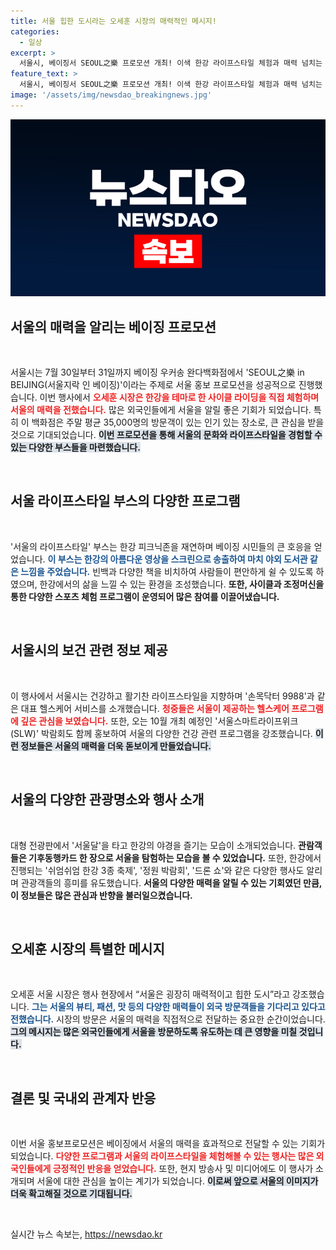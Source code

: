 ```yaml
---
title: 서울 힙한 도시라는 오세훈 시장의 매력적인 메시지!
categories:
  - 일상
excerpt: >
  서울시, 베이징서 SEOUL之樂 프로모션 개최! 이색 한강 라이프스타일 체험과 매력 넘치는 서울의 맛을 만끽하세요. 오세훈 시장, 서울은 힙한 도시! 클릭하고 더 알아보세요!
feature_text: >
  서울시, 베이징서 SEOUL之樂 프로모션 개최! 이색 한강 라이프스타일 체험과 매력 넘치는 서울의 맛을 만끽하세요. 오세훈 시장, 서울은 힙한 도시! 클릭하고 더 알아보세요!
image: '/assets/img/newsdao_breakingnews.jpg'
---
```


<p><img src="/assets/img/newsdao_breakingnews.jpg" alt="ranknews 속보" /></p>

<h2 data-ke-size="size26">서울의 매력을 알리는 베이징 프로모션</h2>

<p data-ke-size="size16">&nbsp;</p>

<p>서울시는 7월 30일부터 31일까지 베이징 우커송 완다백화점에서 'SEOUL之樂 in BEIJING(서울지락 인 베이징)'이라는 주제로 서울 홍보 프로모션을 성공적으로 진행했습니다. 이번 행사에서 <b><span style="color: #ee2323;">오세훈 시장은 한강을 테마로 한 사이클 라이딩을 직접 체험하며 서울의 매력을 전했습니다.</span></b> 많은 외국인들에게 서울을 알릴 좋은 기회가 되었습니다. 특히 이 백화점은 주말 평균 35,000명의 방문객이 있는 인기 있는 장소로, 큰 관심을 받을 것으로 기대되었습니다. <b><span style="background-color: #21538527;">이번 프로모션을 통해 서울의 문화와 라이프스타일을 경험할 수 있는 다양한 부스들을 마련했습니다.</span></b> </p>

<p data-ke-size="size16">&nbsp;</p>

<h2 data-ke-size="size26">서울 라이프스타일 부스의 다양한 프로그램</h2>

<p data-ke-size="size16">&nbsp;</p>

<p>'서울의 라이프스타일' 부스는 한강 피크닉존을 재연하며 베이징 시민들의 큰 호응을 얻었습니다. <b><span style="color: #1a5490;">이 부스는 한강의 아름다운 영상을 스크린으로 송출하여 마치 야외 도서관 같은 느낌을 주었습니다.</span></b> 빈백과 다양한 책을 비치하여 사람들이 편안하게 쉴 수 있도록 하였으며, 한강에서의 삶을 느낄 수 있는 환경을 조성했습니다. <b><span style="ee2323;">또한, 사이클과 조정머신을 통한 다양한 스포츠 체험 프로그램이 운영되어 많은 참여를 이끌어냈습니다.</span></b> </p>

<p data-ke-size="size16">&nbsp;</p>

<h2 data-ke-size="size26">서울시의 보건 관련 정보 제공</h2>

<p data-ke-size="size16">&nbsp;</p>

<p>이 행사에서 서울시는 건강하고 활기찬 라이프스타일을 지향하며 '손목닥터 9988'과 같은 대표 헬스케어 서비스를 소개했습니다. <b><span style="color: #ee2323;">청중들은 서울이 제공하는 헬스케어 프로그램에 깊은 관심을 보였습니다.</span></b> 또한, 오는 10월 개최 예정인 '서울스마트라이프위크(SLW)' 박람회도 함께 홍보하여 서울의 다양한 건강 관련 프로그램을 강조했습니다. <b><span style="background-color: #21538527;">이런 정보들은 서울의 매력을 더욱 돋보이게 만들었습니다.</span></b></p>

<p data-ke-size="size16">&nbsp;</p>

<h2 data-ke-size="size26">서울의 다양한 관광명소와 행사 소개</h2>

<p data-ke-size="size16">&nbsp;</p>

<p>대형 전광판에서 '서울달'을 타고 한강의 야경을 즐기는 모습이 소개되었습니다. <b><span style="1a5490;">관람객들은 기후동행카드 한 장으로 서울을 탐험하는 모습을 볼 수 있었습니다.</span></b> 또한, 한강에서 진행되는 '쉬엄쉬엄 한강 3종 축제', '정원 박람회', '드론 쇼'와 같은 다양한 행사도 알리며 관광객들의 흥미를 유도했습니다. <b><span style="ee2323;">서울의 다양한 매력을 알릴 수 있는 기회였던 만큼, 이 정보들은 많은 관심과 반향을 불러일으켰습니다.</span></b> </p>

<p data-ke-size="size16">&nbsp;</p>

<h2 data-ke-size="size26">오세훈 시장의 특별한 메시지</h2>

<p data-ke-size="size16">&nbsp;</p>

<p>오세훈 서울 시장은 행사 현장에서 “서울은 굉장히 매력적이고 힙한 도시”라고 강조했습니다. <b><span style="color: #1a5490;">그는 서울의 뷰티, 패션, 맛 등의 다양한 매력들이 외국 방문객들을 기다리고 있다고 전했습니다.</span></b> 시장의 방문은 서울의 매력을 직접적으로 전달하는 중요한 순간이었습니다. <b><span style="background-color: #21538527;">그의 메시지는 많은 외국인들에게 서울을 방문하도록 유도하는 데 큰 영향을 미칠 것입니다.</span></b> </p>

<p data-ke-size="size16">&nbsp;</p>

<h2 data-ke-size="size26">결론 및 국내외 관계자 반응</h2>

<p data-ke-size="size16">&nbsp;</p>

<p>이번 서울 홍보프로모션은 베이징에서 서울의 매력을 효과적으로 전달할 수 있는 기회가 되었습니다. <b><span style="color: #ee2323;">다양한 프로그램과 서울의 라이프스타일을 체험해볼 수 있는 행사는 많은 외국인들에게 긍정적인 반응을 얻었습니다.</span></b> 또한, 현지 방송사 및 미디어에도 이 행사가 소개되며 서울에 대한 관심을 높이는 계기가 되었습니다. <b><span style="background-color: #21538527;">이로써 앞으로 서울의 이미지가 더욱 확고해질 것으로 기대됩니다.</span></b> </p>

<p data-ke-size="size16">&nbsp;</p>
실시간 뉴스 속보는, <a href="https://newsdao.kr" rel="dofollow">https://newsdao.kr</a>


